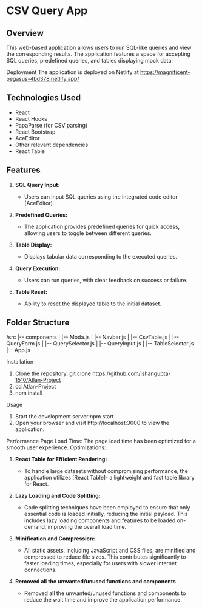 # CSV Query App

## Overview

This web-based application allows users to run SQL-like queries and view the corresponding results. The application features a space for accepting SQL queries, predefined queries, and tables displaying mock data.

Deployment
The application is deployed on Netlify at https://magnificent-pegasus-4bd378.netlify.app/

## Technologies Used

- React
- React Hooks
- PapaParse (for CSV parsing)
- React Bootstrap
- AceEditor
- Other relevant dependencies
- React Table

## Features

1. **SQL Query Input:**
   - Users can input SQL queries using the integrated code editor (AceEditor).

2. **Predefined Queries:**
   - The application provides predefined queries for quick access, allowing users to toggle between different queries.

3. **Table Display:**
   - Displays tabular data corresponding to the executed queries.

4. **Query Execution:**
   - Users can run queries, with clear feedback on success or failure.

5. **Table Reset:**
   - Ability to reset the displayed table to the initial dataset.

## Folder Structure

/src
|-- components
|   |-- Moda.js
|   |-- Navbar.js
|   |-- CsvTable.js
|   |-- QueryForm.js
|   |-- QuerySelector.js
|   |-- QueryInput.js
|   |-- TableSelector.js
|-- App.js

Installation
1. Clone the repository: git clone https://github.com/ishangupta-1510/Atlan-Project
2. cd Atlan-Project
3. npm install

Usage
1. Start the development server:npm start
2. Open your browser and visit http://localhost:3000 to view the application.

Performance
Page Load Time: The page load time has been optimized for a smooth user experience.
Optimizations:
   1. **React Table for Efficient Rendering:**
        - To handle large datasets without compromising performance, the application utilizes [React Table]- a lightweight and fast table library for React.
          
  2. **Lazy Loading and Code Splitting:**
     - Code splitting techniques have been employed to ensure that only essential code is loaded initially, reducing the initial payload. This includes lazy loading components and features to be loaded on-demand, improving the overall load time.

  3. **Minification and Compression:**
     - All static assets, including JavaScript and CSS files, are minified and compressed to reduce file sizes. This contributes significantly to faster loading times, especially for users with slower internet connections.

  4. **Removed all the unwanted/unused functions and components**
     - Removed all the unwanted/unused functions and components to reduce the wait time and improve the application performance.
